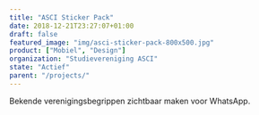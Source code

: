 ```yaml
---
title: "ASCI Sticker Pack"
date: 2018-12-21T23:27:07+01:00
draft: false
featured_image: "img/asci-sticker-pack-800x500.jpg"
product: ["Mobiel", "Design"]
organization: "Studievereniging ASCI"
state: "Actief"
parent: "/projects/"
---
```


Bekende verenigingsbegrippen zichtbaar maken voor WhatsApp.